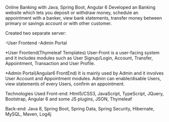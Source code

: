 Online Banking with Java, Spring Boot, Angular 6
Developed an Banking website which lets you deposit or withdraw money, schedule an appointment with a banker, view bank statements, transfer money between primary or savings account or with other customer.

Created two separate server:

-User Frontend
-Admin Portal

*User Frontend(Thymeleaf Templates)
User-Front is a user-facing system and it includes modules such as User Signup/Login, Account, Transfer, Appointment, Transaction and User Profile.

*Admin Portal(Angular6 FrontEnd)
It is mainly used by Admin and it involves User Account and Appointment modules. Admin can enable/disable Users, view statements of every Users, confirm an appointment.

Technologies Used
Front-end: Html5/CSS3, JavaScript, TypeScript, JQuery, Bootstrap, Angular 6 and some JS plugins, JSON, Thymeleaf

Back-end: Java 8, Spring Boot, Spring Data, Spring Security, Hibernate, MySQL, Maven, Log4j
